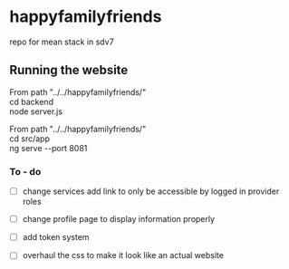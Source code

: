 # happyfamilyfriends
repo for mean stack in sdv7

## Running the website

From path "../../happyfamilyfriends/"  
cd backend  
node server.js  

From path "../../happyfamilyfriends/"  
cd src/app  
ng serve --port 8081  


### To - do

- [ ] change services add link to only be accessible by logged in provider roles

- [ ] change profile page to display information properly

- [ ] add token system

- [ ] overhaul the css to make it look like an actual website